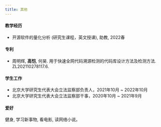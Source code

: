 ```yaml
---
title: 其他
---
```


#### 教学经历
- 开源软件的量化分析 (研究生课程，英文授课), 助教, 2022春

#### 专利
- 周明辉, **高恺**, 何昊. 用于快速全网代码溯源检测的代码库设计方法及检测方法. ZL202110278117.6.

#### 学生工作
- 北京大学研究生代表大会立法监察部负责人，2021年10月 ~ 2022年10月
- 北京大学研究生代表大会立法监察部干事，2020年10月 ~ 2021年9月

#### 爱好
健身, 学习新事物, 看电影, 读网络小说。